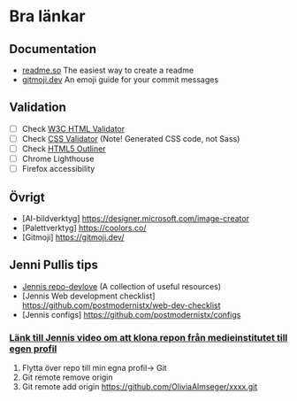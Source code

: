 # Bra länkar
 
## Documentation
- [readme.so](https://readme.so/) The easiest way to create a readme
- [gitmoji.dev](https://gitmoji.dev/) An emoji guide for your commit messages
 
## Validation
- [ ] Check [W3C HTML Validator](https://validator.w3.org/#validate_by_input)
- [ ] Check [CSS Validator](https://jigsaw.w3.org/css-validator/#validate_by_input) (Note! Generated CSS code, not Sass)
- [ ] Check [HTML5 Outliner](https://gsnedders.html5.org/outliner/)
- [ ] Chrome Lighthouse
- [ ] Firefox accessibility
 
## Övrigt
- [AI-bildverktyg] https://designer.microsoft.com/image-creator
- [Palettverktyg] https://coolors.co/
- [Gitmoji] https://gitmoji.dev/
 
## Jenni Pullis tips
- [Jennis repo-devlove](https://github.com/postmodernistx/devlove/blob/main/README.md) (A collection of useful resources)
- [Jennis Web development checklist] https://github.com/postmodernistx/web-dev-checklist
- [Jennis configs] https://github.com/postmodernistx/configs

### [Länk till Jennis video om att klona repon från medieinstitutet till egen profil](https://www.youtube.com/watch?v=AAP2b3fKYQ4)
 
1. Flytta över repo till min egna profil→ Git
2. Git remote remove origin
3. Git remote add origin https://github.com/OliviaAlmseger/xxxx.git
